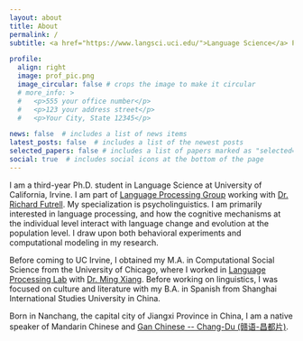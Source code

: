 ```yaml
---
layout: about
title: About
permalink: /
subtitle: <a href="https://www.langsci.uci.edu/">Language Science</a> Ph.D. student at UC Irvine <br> weijie.xu@uci.edu

profile:
  align: right
  image: prof_pic.png
  image_circular: false # crops the image to make it circular
  # more_info: >
  #   <p>555 your office number</p>
  #   <p>123 your address street</p>
  #   <p>Your City, State 12345</p>

news: false  # includes a list of news items
latest_posts: false  # includes a list of the newest posts
selected_papers: false # includes a list of papers marked as "selected={true}"
social: true  # includes social icons at the bottom of the page
---
```


I am a third-year Ph.D. student in Language Science at University of California, Irvine. I am part of [Language Processing Group](https://langprocgroup.github.io/) working with [Dr. Richard Futrell](https://www.socsci.uci.edu/~rfutrell/). My specialization is psycholinguistics. I am primarily interested in language processing, and how the cognitive mechanisms at the individual level interact with language change and evolution at the population level. I draw upon both behavioral experiments and computational modeling in my research.

Before coming to UC Irvine, I obtained my M.A. in Computational Social Science from the University of Chicago, where I worked in [Language Processing Lab](https://lucian.uchicago.edu/blogs/lpl/) with [Dr. Ming Xiang](https://lucian.uchicago.edu/blogs/mingxiang/). Before working on linguistics, I was focused on culture and literature with my B.A. in Spanish from Shanghai International Studies University in China.

Born in Nanchang, the capital city of Jiangxi Province in China, I am a native speaker of Mandarin Chinese and [Gan Chinese -- Chang-Du (赣语-昌都片)](https://en.wikipedia.org/wiki/Chang-Du_Gan).